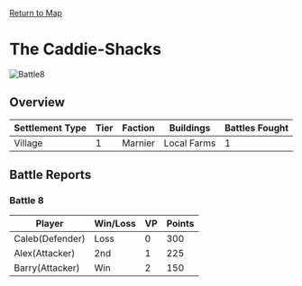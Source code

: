 [Return to Map](https://barry4356.pythonanywhere.com/aof_interactive_map?showBattles=on)

# The Caddie-Shacks
![Battle8](../static/images/.jpg "Battle8")

## Overview

| Settlement Type | Tier | Faction | Buildings | Battles Fought |
| --- | --- | --- | --- | --- |
| Village | 1 | Marnier | Local Farms | 1 |

## Battle Reports
### Battle 8
| Player | Win/Loss | VP | Points |
| --- | --- | --- | --- |
| Caleb(Defender) | Loss | 0 | 300 | 
| Alex(Attacker) | 2nd | 1 | 225 | 
| Barry(Attacker) | Win | 2 | 150 | 

